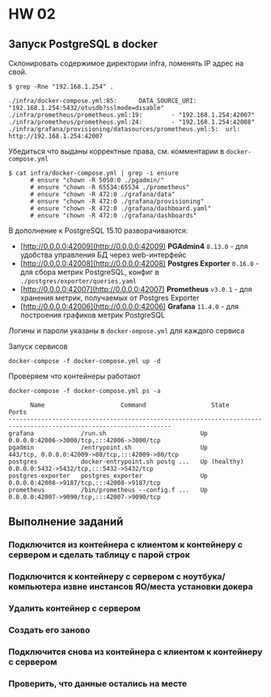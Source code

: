 # HW 02
## Запуск PostgreSQL в docker
Склонировать содержимое директории infra, поменять IP адрес на свой.
```
$ grep -Rne "192.168.1.254" .
```
```
./infra/docker-compose.yml:85:      DATA_SOURCE_URI: "192.168.1.254:5432/otusdb?sslmode=disable"
./infra/prometheus/prometheus.yml:19:        - "192.168.1.254:42007"
./infra/prometheus/prometheus.yml:24:        - "192.168.1.254:42008"
./infra/grafana/provisioning/datasources/prometheus.yml:5:  url: http://192.168.1.254:42007
```
Убедиться что выданы корректные права, см. комментарии в `docker-compose.yml`
```
$ cat infra/docker-compose.yml | grep -i ensure
      # ensure "chown -R 5050:0 ./pgadmin/"
      # ensure "chown -R 65534:65534 ./prometheus"
      # ensure "chown -R 472:0 ./grafana/data"
      # ensure "chown -R 472:0 ./grafana/provisioning"
      # ensure "chown -R 472:0 ./grafana/dashboard.yaml"
      # ensure "chown -R 472:0 ./grafana/dashboards"
```
В дополнение к PostgreSQL 15.10 разворачиваются:
 - [http://0.0.0.0:42009](http://0.0.0.0:42009) **PGAdmin4** `8.13.0` - для удобства управления БД через web-интерфейс
 - [http://0.0.0.0:42008](http://0.0.0.0:42008) **Postgres Exporter** `0.16.0` - для сбора метрик PostgreSQL, конфиг в `./postgres/exporter/queries.yaml`
 - [http://0.0.0.0:42007](http://0.0.0.0:42007) **Prometheus** `v3.0.1` - для хранения метрик, получаемых от Postgres Exporter
 - [http://0.0.0.0:42006](http://0.0.0.0:42006) **Grafana** `11.4.0` - для построения графиков метрик PostgreSQL

Логины и пароли указаны в `docker-ompose.yml` для каждого сервиса

Запуск сервисов
```
docker-compose -f docker-compose.yml up -d
```
Проверяем что контейнеры работают
```
docker-compose -f docker-compose.yml ps -a
```
```
      Name                     Command                  State                            Ports                     
-------------------------------------------------------------------------------------------------------------------
grafana             /run.sh                          Up             0.0.0.0:42006->3000/tcp,:::42006->3000/tcp     
pgadmin             /entrypoint.sh                   Up             443/tcp, 0.0.0.0:42009->80/tcp,:::42009->80/tcp
postgres            docker-entrypoint.sh postg ...   Up (healthy)   0.0.0.0:5432->5432/tcp,:::5432->5432/tcp       
postgres-exporter   postgres_exporter                Up             0.0.0.0:42008->9187/tcp,:::42008->9187/tcp     
prometheus          /bin/prometheus --config.f ...   Up             0.0.0.0:42007->9090/tcp,:::42007->9090/tcp     
```

## Выполнение заданий
### Подключится из контейнера с клиентом к контейнеру с сервером и сделать таблицу с парой строк
### Подключится к контейнеру с сервером с ноутбука/компьютера извне инстансов ЯО/места установки докера
### Удалить контейнер с сервером
### Создать его заново
### Подключится снова из контейнера с клиентом к контейнеру с сервером
### Проверить, что данные остались на месте
